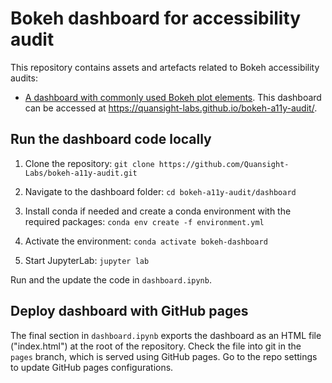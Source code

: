 # Bokeh dashboard for accessibility audit


This repository contains assets and artefacts related to Bokeh accessibility audits:

- [A dashboard with commonly used Bokeh plot elements](./dashboard/dashboard.ipynb). This dashboard can be accessed at <https://quansight-labs.github.io/bokeh-a11y-audit/>.

## Run the dashboard code locally

1. Clone the repository:  `git clone https://github.com/Quansight-Labs/bokeh-a11y-audit.git`

2. Navigate to the dashboard folder: `cd bokeh-a11y-audit/dashboard`

3. Install conda if needed and create a conda environment with the required packages: `conda env create -f environment.yml`

4. Activate the environment: `conda activate bokeh-dashboard`

5. Start JupyterLab: `jupyter lab`

Run and the update the code in `dashboard.ipynb`.

## Deploy dashboard with GitHub pages

The final section in `dashboard.ipynb` exports the dashboard as an HTML file ("index.html") at the root of the repository. Check the file into git in the `pages` branch, which is served using GitHub pages. Go to the repo settings to update GitHub pages configurations.
